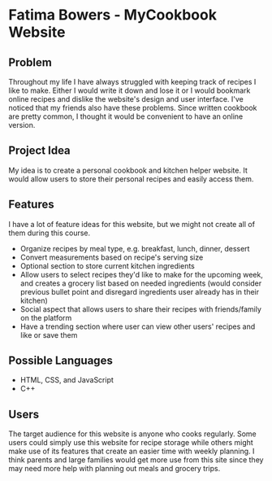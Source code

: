 # Fatima Bowers - MyCookbook Website

## Problem
Throughout my life I have always struggled with keeping track of recipes I like to make. Either I would write it down and lose it or I would bookmark online recipes and dislike the website's design and user interface. I've noticed that my friends also have these problems. Since written cookbook are pretty common, I thought it would be convenient to have an online version. 


## Project Idea
My idea is to create a personal cookbook and kitchen helper website. It would allow users to store their personal recipes and easily access them.


## Features
I have a lot of feature ideas for this website, but we might not create all of them during this course.
- Organize recipes by meal type, e.g. breakfast, lunch, dinner, dessert
- Convert measurements based on recipe's serving size
- Optional section to store current kitchen ingredients
- Allow users to select recipes they'd like to make for the upcoming week, and creates a grocery list based on needed ingredients (would consider previous bullet point and disregard ingredients user already has in their kitchen)
- Social aspect that allows users to share their recipes with friends/family on the platform
- Have a trending section where user can view other users' recipes and like or save them


## Possible Languages 
- HTML, CSS, and JavaScript
- C++


## Users
The target audience for this website is anyone who cooks regularly. Some users could simply use this website for recipe storage while others might make use of its features that create an easier time with weekly planning. I think parents and large families would get more use from this site since they may need more help with planning out meals and grocery trips.